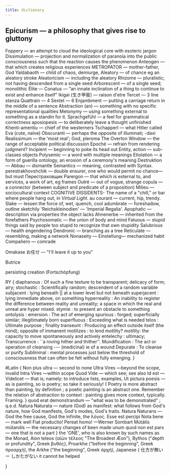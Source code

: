 ```yaml
---
title: dictionary
---
```


## Epicurism — a philosophy that gives rise to gluttony
Foppery — an attempt to cloud the ideological core with esoteric jargon
Dissimulation — projection and normalization of paranoia into the public consciousness such that the reaction causes the phenomenon
Anteogen — that which creates religious experiences
METROPATOR — mother-father, God
Yaldabaoth — child of chaos, demiurge,
Aleatory — of chance eg an aleatory stroke
Aleatoricism — including the aleatory 
Rhizome    — pluralistic; not having descended from a single seed
Arborescent — of a single seed; monolithic
Élite —
Conatus    — “an innate inclination of a thing to continue to exist and enhance itself” 
Ikigai (生き甲斐) — raison d'etre 
Tercet     — 3 line stanza
Quattrain  — 4
Sextet     — 6
Enjambment — putting a carriage return in the middle of a sentence
Abstraction (an) — something with no specific representational qualities
Metonymy   — using something external to something as a standin for it. 
Sprachgefühl — a feel for grammatical correctness
aposiopesis — to deliberately leave a thought unfinished
Khenti-amentiu — chief of the westerners
Tschapperl — what Hitler called Eva (cute, naïve) 
Obscuranti — perhaps the opposite of illuminati; -daxi 
Realissimum — the 'most real'; God, pleroma
The Overton Window — the range of acceptable political discussion
Epoché  — refrain from rendering judgment? 
Incipient — beginning to poke its head out
Entity, action — sub-classes objects
Polysemic  — a word with multiple meanings
Etiolation — a form of guerilla ontology, an erosion of a ceremony's meaning
Destruktion —
Abbau      — dismantle
Semantics  — meaning, contrasted with Syntax. 
perestrakhovshchik — double ensurer, one who would permit no chance—but must
Перестраховщик 
Parergon — that which is external to, and services, a work of art, eg frames
Outré    — out of vogue, strange
copula   — a connector (between subject and predicate of a proposition) 
Milieu   — sociocultural context 
 C O G N I T I V E   D I S S I D E N T S -   T h e   n a m e   o f   a   " c h i l l , "   o r   b a r   w h e r e   p e o p l e   h a n g   o u t ,  i n   _ V i r t u a l   L i g h t _ . 
au courant — current, hip, trendy. 
Slake      — lessen the force of, wet, quench, cool
adumbrate  — foreshadow, outline sketchily
'Reichskleinodien' — 'Imperial Regalia'.
Apophatic  — description via properties the object lacks
Ahnenerbe  — inherited from the forefathers
Psychosomatic — the union of body and mind
Fatuous    — stupid things said by people too stupid to recognize that own stupidity
Salubrious — health engendering 
Dendronic  — branching as a tree
Reticulate — resembling, making a network
Nonaseity  —
Einstellung— mechanized habit
Compañero  — comrade

Omakase お任せ — "I'll leave it up to you" 

Butrice

persisting creation (Fortschöpfung)

RY        {
diaphanous  : Of such a fine texture to be transparent; delicacy of form; airy;
stochastic  : Scientifically random; descendent of a random variable
subjacent   : lying beneath || at a lower level but not beneath
superjacent : lying immediate above, on something
hyperreality    : An inability to register the difference between reality and unreality; a space in which the real and unreal are hyper mixed.
stymie      : to present an obstacle to something
ontolysis   : 
emersion    : The act of emerging
spurious    : forged; superficially similar; illegitimately born
superfluous : Exceeding what is needed
telos       : Ultimate purpose ; finality
transeunt   : Producing an effect outside itself (the mind); opposite of immanent
motilizes   : to lend motility?
    motility: the capacity to move spontaneously and actively
entelechy   : ultimacy;
Transcurrence   : ``a roving hither and thither''.
Mundification   : The act or operation of cleansing --- (medicinal) ie of a wound
Depurate    : To cleanse or purify
Subliminal  : mental processes just below the threshold of consciousness that can often be felt without fully emerging.
} 

#Latin {
Non plus ultra — second to none
Ultra Vires —beyond the scope, invalid
Intra Vires —within scope
Quod Vide — which see; see also
Id est —
Videlicet — that is; namely: to introduce lists, examples, 
Ut pictura poesis — as is painting, so is poetry; so take it seriously! {
Poetry is more abstract than painting, by definition ; a poetic painting is an abstract one. Remember the relation of abstraction to context : painting gives more context, typically. Framing. 
} 
quod erat demonstrandum — "what was to be demonstrated" ; q.e.d.
Natura Naturata — nature (God) as manifest: what follows from God's nature, how God manifests, God's modes, God's traits.
Natura Naturans — God the free cause, God the infinite, the λόγος. 
Esse est percipi
Nota bene — mark well
Fiat productio! Pereat homo! —Werner Sombart 
Mútátís mútandís — the necessary changes of been made
unum quod non est pars — one that is not a part
} 
the 'ONE', who is also known by such names as the Monad, Aion teleos (αἰών τέλεος "The Broadest Æon"), Bythos ("depth or profundity", Greek βυθός), Proarkhe ("before the beginning", Greek προαρχή), the Arkhe ("the beginning", Greek ἀρχή), 
Japanese {
仕方が無い ー しかたがない it cannot be helped

}
